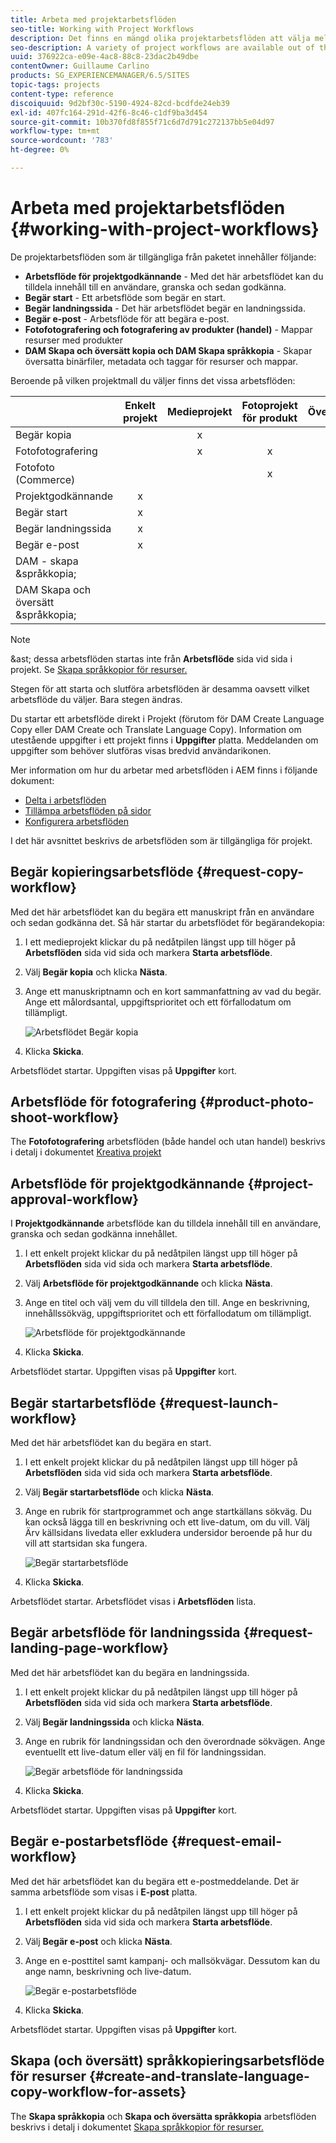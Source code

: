 ```yaml
---
title: Arbeta med projektarbetsflöden
seo-title: Working with Project Workflows
description: Det finns en mängd olika projektarbetsflöden att välja mellan.
seo-description: A variety of project workflows are available out of the box.
uuid: 376922ca-e09e-4ac8-88c8-23dac2b49dbe
contentOwner: Guillaume Carlino
products: SG_EXPERIENCEMANAGER/6.5/SITES
topic-tags: projects
content-type: reference
discoiquuid: 9d2bf30c-5190-4924-82cd-bcdfde24eb39
exl-id: 407fc164-291d-42f6-8c46-c1df9ba3d454
source-git-commit: 10b370fd8f855f71c6d7d791c272137bb5e04d97
workflow-type: tm+mt
source-wordcount: '783'
ht-degree: 0%

---
```



# Arbeta med projektarbetsflöden {#working-with-project-workflows}

De projektarbetsflöden som är tillgängliga från paketet innehåller följande:

* **Arbetsflöde för projektgodkännande** - Med det här arbetsflödet kan du tilldela innehåll till en användare, granska och sedan godkänna.
* **Begär start** - Ett arbetsflöde som begär en start.
* **Begär landningssida** - Det här arbetsflödet begär en landningssida.
* **Begär e-post** - Arbetsflöde för att begära e-post.
* **Fotofotografering och fotografering av produkter (handel)** - Mappar resurser med produkter
* **DAM Skapa och översätt kopia och DAM Skapa språkkopia** - Skapar översatta binärfiler, metadata och taggar för resurser och mappar.

Beroende på vilken projektmall du väljer finns det vissa arbetsflöden:

|   | **Enkelt projekt** | **Medieprojekt** | **Fotoprojekt för produkt** | **Översättningsprojekt** |
|---|:-:|:-:|:-:|:-:|
| Begär kopia |  | x |  |  |
| Fotofotografering |  | x | x |  |
| Fotofoto (Commerce) |  |  | x |  |
| Projektgodkännande | x |  |  |  |
| Begär start | x |  |  |  |
| Begär landningssida | x |  |  |  |
| Begär e-post | x |  |  |  |
| DAM - skapa &amp;språkkopia; |  |  |  | x |
| DAM Skapa och översätt &amp;språkkopia; |  |  |  | x |

>[!NOTE]
>
>&amp;ast; dessa arbetsflöden startas inte från **Arbetsflöde** sida vid sida i projekt. Se [Skapa språkkopior för resurser.](/help/sites-administering/tc-manage.md)

Stegen för att starta och slutföra arbetsflöden är desamma oavsett vilket arbetsflöde du väljer. Bara stegen ändras.

Du startar ett arbetsflöde direkt i Projekt (förutom för DAM Create Language Copy eller DAM Create och Translate Language Copy). Information om utestående uppgifter i ett projekt finns i **Uppgifter** platta. Meddelanden om uppgifter som behöver slutföras visas bredvid användarikonen.

Mer information om hur du arbetar med arbetsflöden i AEM finns i följande dokument:

* [Delta i arbetsflöden](/help/sites-authoring/workflows-participating.md)
* [Tillämpa arbetsflöden på sidor](/help/sites-authoring/workflows-applying.md)
* [Konfigurera arbetsflöden](/help/sites-administering/workflows.md)

I det här avsnittet beskrivs de arbetsflöden som är tillgängliga för projekt.

## Begär kopieringsarbetsflöde {#request-copy-workflow}

Med det här arbetsflödet kan du begära ett manuskript från en användare och sedan godkänna det. Så här startar du arbetsflödet för begärandekopia:

1. I ett medieprojekt klickar du på nedåtpilen längst upp till höger på **Arbetsflöden** sida vid sida och markera **Starta arbetsflöde**.
1. Välj **Begär kopia** och klicka **Nästa**.
1. Ange ett manuskriptnamn och en kort sammanfattning av vad du begär. Ange ett målordsantal, uppgiftsprioritet och ett förfallodatum om tillämpligt.

   ![Arbetsflödet Begär kopia](assets/project-request-copy-workflow.png)

1. Klicka **Skicka**.

Arbetsflödet startar. Uppgiften visas på **Uppgifter** kort.

## Arbetsflöde för fotografering {#product-photo-shoot-workflow}

The **Fotofotografering** arbetsflöden (både handel och utan handel) beskrivs i detalj i dokumentet [Kreativa projekt](/help/sites-authoring/managing-product-information.md)

## Arbetsflöde för projektgodkännande {#project-approval-workflow}

I **Projektgodkännande** arbetsflöde kan du tilldela innehåll till en användare, granska och sedan godkänna innehållet.

1. I ett enkelt projekt klickar du på nedåtpilen längst upp till höger på **Arbetsflöden** sida vid sida och markera **Starta arbetsflöde**.
1. Välj **Arbetsflöde för projektgodkännande** och klicka **Nästa**.
1. Ange en titel och välj vem du vill tilldela den till. Ange en beskrivning, innehållssökväg, uppgiftsprioritet och ett förfallodatum om tillämpligt.

   ![Arbetsflöde för projektgodkännande](assets/project-approval-workflow.png)

1. Klicka **Skicka**.

Arbetsflödet startar. Uppgiften visas på **Uppgifter** kort.

## Begär startarbetsflöde {#request-launch-workflow}

Med det här arbetsflödet kan du begära en start.

1. I ett enkelt projekt klickar du på nedåtpilen längst upp till höger på **Arbetsflöden** sida vid sida och markera **Starta arbetsflöde**.
1. Välj **Begär startarbetsflöde** och klicka **Nästa**.
1. Ange en rubrik för startprogrammet och ange startkällans sökväg. Du kan också lägga till en beskrivning och ett live-datum, om du vill. Välj Ärv källsidans livedata eller exkludera undersidor beroende på hur du vill att startsidan ska fungera.

   ![Begär startarbetsflöde](assets/project-request-launch-workflow.png)

1. Klicka **Skicka**.

Arbetsflödet startar. Arbetsflödet visas i **Arbetsflöden** lista.

## Begär arbetsflöde för landningssida {#request-landing-page-workflow}

Med det här arbetsflödet kan du begära en landningssida.

1. I ett enkelt projekt klickar du på nedåtpilen längst upp till höger på **Arbetsflöden** sida vid sida och markera **Starta arbetsflöde**.
1. Välj **Begär landningssida** och klicka **Nästa**.
1. Ange en rubrik för landningssidan och den överordnade sökvägen. Ange eventuellt ett live-datum eller välj en fil för landningssidan.

   ![Begär arbetsflöde för landningssida](assets/project-request-landing-page-workflow.png)

1. Klicka **Skicka**.

Arbetsflödet startar. Uppgiften visas på **Uppgifter** kort.

## Begär e-postarbetsflöde {#request-email-workflow}

Med det här arbetsflödet kan du begära ett e-postmeddelande. Det är samma arbetsflöde som visas i **E-post** platta.

1. I ett enkelt projekt klickar du på nedåtpilen längst upp till höger på **Arbetsflöden** sida vid sida och markera **Starta arbetsflöde**.
1. Välj **Begär e-post** och klicka **Nästa**.
1. Ange en e-posttitel samt kampanj- och mallsökvägar. Dessutom kan du ange namn, beskrivning och live-datum.

   ![Begär e-postarbetsflöde](assets/project-request-email-workflow.png)

1. Klicka **Skicka**.

Arbetsflödet startar. Uppgiften visas på **Uppgifter** kort.

## Skapa (och översätt) språkkopieringsarbetsflöde för resurser {#create-and-translate-language-copy-workflow-for-assets}

The **Skapa språkkopia** och **Skapa och översätta språkkopia** arbetsflöden beskrivs i detalj i dokumentet [Skapa språkkopior för resurser.](/help/assets/translation-projects.md)
